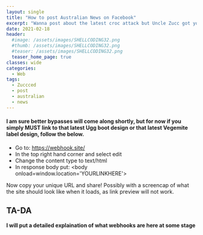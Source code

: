 ```yaml
---
layout: single
title: "How to post Australian News on Facebook"
excerpt: "Wanna post about the latest croc attack but Uncle Zucc got you down? Click Here!"
date: 2021-02-18
header:
  #image: /assets/images/SHELLCODING32.png
  #thumb: /assets/images/SHELLCODING32.png
  #teaser: /assets/images/SHELLCODING32.png
  teaser_home_page: true
classes: wide
categories:
  - Web
tags:
  - Zuccced
  - post
  - australian
  - news
---
```


#### I am sure better bypasses will come along shortly, but for now if you simply MUST link to that latest Ugg boot design or that latest Vegemite label design, follow the below.


  * Go to: https://webhook.site/  
  * In the top right hand corner and select edit  
  * Change the content type to text/html  
  * In response body put: <body onload=window.location='YOURLINKHERE'>  

Now copy your unique URL and share! Possibly with a screencap of what the site should look like when it loads, as link preview will not work.

## TA-DA

__I will put a detailed explaination of what webhooks are here at some stage__


